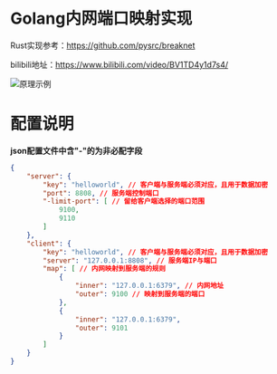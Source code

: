 # Golang内网端口映射实现

Rust实现参考：https://github.com/pysrc/breaknet

bilibili地址：https://www.bilibili.com/video/BV1TD4y1d7s4/

![原理示例](原理示例.png)

# 配置说明

**json配置文件中含"-"的为非必配字段**


```json
{
    "server": {
        "key": "helloworld", // 客户端与服务端必须对应，且用于数据加密
        "port": 8808, // 服务端控制端口
        "-limit-port": [ // 留给客户端选择的端口范围
            9100,
            9110
        ]
    },
    "client": {
        "key": "helloworld", // 客户端与服务端必须对应，且用于数据加密
        "server": "127.0.0.1:8808", // 服务端IP与端口
        "map": [ // 内网映射到服务端的规则
            {
                "inner": "127.0.0.1:6379", // 内网地址
                "outer": 9100 // 映射到服务端的端口
            },
            {
                "inner": "127.0.0.1:6379",
                "outer": 9101
            }
        ]
    }
}

```
